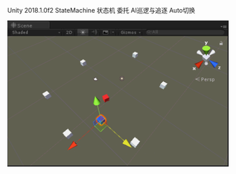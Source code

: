 ﻿Unity 2018.1.0f2 StateMachine 状态机 委托 AI巡逻与追逐 Auto切换


![](https://github.com/yuxianqiang/Unity_StateMachine/blob/master/show.gif?raw=true)
